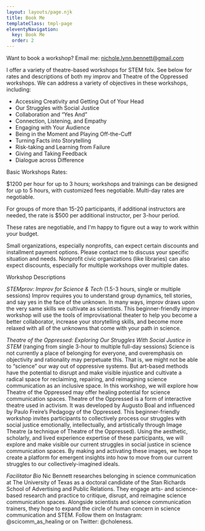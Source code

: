 ```yaml
---
layout: layouts/page.njk
title: Book Me
templateClass: tmpl-page
eleventyNavigation:
  key: Book Me
  order: 2
---
```


Want to book a workshop? Email me: <a href="mailto:nichole.lynn.bennett@gmail.com">nichole.lynn.bennett@gmail.com</a>


I offer a variety of theatre-based workshops for STEM folx. See below for rates and descriptions of both my improv and Theatre of the Oppressed workshops. We can address a variety of objectives in these workshops, including:
- Accessing Creativity and Getting Out of Your Head
- Our Struggles with Social Justice
- Collaboration and “Yes And”
- Connection, Listening, and Empathy
- Engaging with Your Audience
- Being in the Moment and Playing Off-the-Cuff
- Turning Facts into Storytelling
- Risk-taking and Learning from Failure
- Giving and Taking Feedback
- Dialogue across Difference


Basic Workshops Rates:

$1200 per hour for up to 3 hours; workshops and trainings can be designed for up to 5 hours, with customized fees negotiable. Multi-day rates are negotiable.

For groups of more than 15-20 participants, if additional instructors are needed, the rate is $500 per additional instructor, per 3-hour period.

These rates are negotiable, and I'm happy to figure out a way to work within your budget.

Small organizations, especially nonprofits, can expect certain discounts and installment payment options. Please contact me to discuss your specific situation and needs. Nonprofit civic organizations (like libraries) can also expect discounts, especially for multiple workshops over multiple dates.

Workshop Descriptions

*STEMprov: Improv for Science & Tech*
(1.5-3 hours, single or multiple sessions)
Improv requires you to understand group dynamics, tell stories, and say yes in the face of the unknown. In many ways, improv draws upon the very same skills we cultivate as scientists. This beginner-friendly improv workshop will use the tools of improvisational theater to help you become a better collaborator, increase your storytelling skills, and become more relaxed with all of the unknowns that come with your path in science.


*Theatre of the Oppressed: Exploring Our Struggles With Social Justice in STEM* (ranging from single 3-hour to multiple full-day sessions)
Science is not currently a place of belonging for everyone, and overemphasis on objectivity and rationality may perpetuate this. That is, we might not be able to “science” our way out of oppressive systems. But art-based methods have the potential to disrupt and make visible injustice and cultivate a radical space for reclaiming, repairing, and reimagining science communication as an inclusive space. In this workshop, we will explore how Theatre of the Oppressed may offer healing potential for science communication spaces. Theatre of the Oppressed is a form of interactive theatre used in activism. It was developed by Augusto Boal and influenced by Paulo Freire’s Pedagogy of the Oppressed. This beginner-friendly workshop invites participants to collectively process our struggles with social justice emotionally, intellectually, and artistically through Image Theatre (a technique of Theatre of the Oppressed). Using the aesthetic, scholarly, and lived experience expertise of these participants, we will explore and make visible our current struggles in social justice in science communication spaces. By making and activating these images, we hope to create a platform for emergent insights into how to move from our current struggles to our collectively-imagined ideals.

*Facilitator Bio*
Nic Bennett researches belonging in science communication at The University of Texas as a doctoral candidate of the Stan Richards School of Advertising and Public Relations. They engage arts- and science-based research and practice to critique, disrupt, and reimagine science communication spaces. Alongside scientists and science communication trainers, they hope to expand the circle of human concern in science communication and STEM. Follow them on Instagram: @scicomm_as_healing or on Twitter: @choleness.






